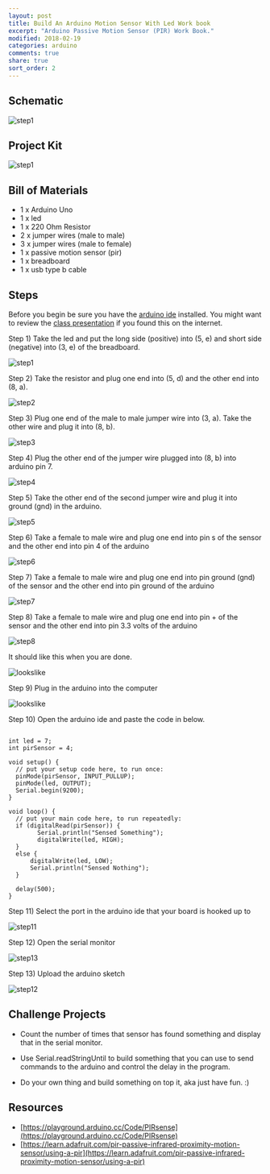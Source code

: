 ```yaml
---
layout: post
title: Build An Arduino Motion Sensor With Led Work book
excerpt: "Arduino Passive Motion Sensor (PIR) Work Book."
modified: 2018-02-19
categories: arduino
comments: true
share: true
sort_order: 2
---
```


## Schematic

![step1](/images/arduino/2017-09-11-arduino-passive-motion-sensor/PIR_Sensor_bb.png)

## Project Kit

![step1](/images/arduino/2017-09-11-arduino-passive-motion-sensor/kit.jpg)


## Bill of Materials 

- 1 x Arduino Uno
- 1 x led 
- 1 x 220 Ohm Resistor
- 2 x jumper wires (male to male)
- 3 x jumper wires (male to female)
- 1 x passive motion sensor (pir)
- 1 x breadboard
- 1 x usb type b cable

## Steps

Before you begin be sure you have the [arduino ide](https://www.arduino.cc/en/Main/Software) installed.  You might want to review the [class presentation](https://docs.google.com/presentation/d/1NVXJuoGbR-pNWjyHMJpdIDgtxiLFyZJTAl8aILhjp4g/edit?usp=sharing)
if you found this on the internet.

Step 1) Take the led and put the long side (positive) into (5, e) and short side (negative) into (3, e) of the breadboard.

![step1](/images/arduino/2017-09-11-arduino-passive-motion-sensor/step1.jpg)

Step 2) Take the resistor and plug one end into (5, d) and the other end into (8, a).

![step2](/images/arduino/2017-09-11-arduino-passive-motion-sensor/step2.jpg)

Step 3) Plug one end of the male to male jumper wire into (3, a).  Take the other wire and plug it into (8, b).

![step3](/images/arduino/2017-09-11-arduino-passive-motion-sensor/step3.jpg)

Step 4) Plug the other end of the jumper wire plugged into (8, b) into arduino pin 7.

![step4](/images/arduino/2017-09-11-arduino-passive-motion-sensor/step4.jpg)

Step 5) Take the other end of the second jumper wire and plug it into ground (gnd) in the arduino.

![step5](/images/arduino/2017-09-11-arduino-passive-motion-sensor/step5.jpg)

Step 6) Take a female to male wire and plug one end into pin s of the sensor and the other end into pin 4 of the arduino

![step6](/images/arduino/2017-09-11-arduino-passive-motion-sensor/step6.jpg)

Step 7) Take a female to male wire and plug one end into pin ground (gnd) of the sensor and the other end into pin 
ground of the arduino

![step7](/images/arduino/2017-09-11-arduino-passive-motion-sensor/step7.jpg)

Step 8) Take a female to male wire and plug one end into pin + of the sensor and the other end into pin 
        3.3 volts of the arduino

![step8](/images/arduino/2017-09-11-arduino-passive-motion-sensor/step8.jpg)

It should like this when you are done.

![lookslike](/images/arduino/2017-09-11-arduino-passive-motion-sensor/looklike.jpg)

Step 9) Plug in the arduino into the computer

![lookslike](/images/arduino/2017-09-11-arduino-passive-motion-sensor/looklike.jpg)

Step 10) Open the arduino ide and paste the code in below.

```

int led = 7;
int pirSensor = 4;

void setup() {
  // put your setup code here, to run once:
  pinMode(pirSensor, INPUT_PULLUP);
  pinMode(led, OUTPUT);
  Serial.begin(9200);
}

void loop() {
  // put your main code here, to run repeatedly:
  if (digitalRead(pirSensor)) {
        Serial.println("Sensed Something");
        digitalWrite(led, HIGH);
  }
  else {
      digitalWrite(led, LOW);
      Serial.println("Sensed Nothing");
  }

  delay(500);
}
```

Step 11) Select the port in the arduino ide that your board is hooked up to

![step11](/images/arduino/2017-09-11-arduino-passive-motion-sensor/step11.png)

Step 12) Open the serial monitor

![step13](/images/arduino/2017-09-11-arduino-passive-motion-sensor/step13.png)

Step 13) Upload the arduino sketch

![step12](/images/arduino/2017-09-11-arduino-passive-motion-sensor/step12.png)



## Challenge Projects

- Count the number of times that sensor has found something and display that in the serial monitor. 

- Use Serial.readStringUntil to build something that you can use to send commands to the arduino and control the 
delay in the program.

- Do your own thing and build something on top it, aka just have fun. :)


## Resources

- [https://playground.arduino.cc/Code/PIRsense](https://playground.arduino.cc/Code/PIRsense)
- [https://learn.adafruit.com/pir-passive-infrared-proximity-motion-sensor/using-a-pir](https://learn.adafruit.com/pir-passive-infrared-proximity-motion-sensor/using-a-pir)
